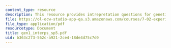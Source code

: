 ```yaml
---
content_type: resource
description: This resource provides intrepretation questions for genetics day 1.
file: https://ol-ocw-studio-app-qa.s3.amazonaws.com/courses/7-02-experimental-biology-communication-spring-2005/b363c273562ca9212ce418de4d75c7d0_gen1_interps_sp5.pdf
file_type: application/pdf
resourcetype: Document
title: gen1_interps_sp5.pdf
uid: b363c273-562c-a921-2ce4-18de4d75c7d0
---
```

